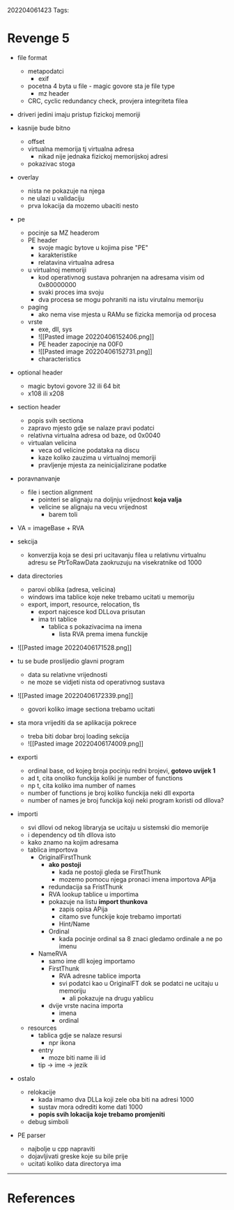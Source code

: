 202204061423
Tags: 

# Revenge 5
- file format
	- metapodatci
		- exif
	- pocetna 4 byta u file - magic govore sta je file type
		- mz header
	- CRC, cyclic redundancy check, provjera integriteta filea
- driveri jedini imaju pristup fizickoj memoriji
- kasnije bude bitno
	- offset
	- virtualna memorija tj virtualna adresa
		- nikad nije jednaka fizickoj memorijskoj adresi
	- pokazivac stoga
- overlay
	- nista ne pokazuje na njega
	- ne ulazi u validaciju
	- prva lokacija da mozemo ubaciti nesto
- pe
	- pocinje sa MZ headerom
	- PE header
		- svoje magic bytove u kojima pise "PE"
		- karakteristike
		- relatavina virtualna adresa
	- u virtualnoj memoriji
		- kod operativnog sustava pohranjen na adresama visim od 0x80000000
		- svaki proces ima svoju
		- dva procesa se mogu pohraniti na istu virutalnu memoriju
	- paging
		- ako nema vise mjesta u RAMu se fizicka memorija od procesa
	- vrste
		- exe, dll, sys
		- ![[Pasted image 20220406152406.png]]
		- PE header zapocinje na 00F0
		- ![[Pasted image 20220406152731.png]]
		- characteristics
- optional header
	- magic bytovi govore 32 ili 64 bit
	- x108 ili x208
- section header
	- popis svih sectiona
	- zapravo mjesto gdje se nalaze pravi podatci
	- relativna virtualna adresa od baze, od 0x0040
	- virtualan velicina
		- veca od velicine podataka na discu
		- kaze koliko zauzima u virtualnoj memoriji
		- pravljenje mjesta za neinicijalizirane podatke
- poravnanvanje
	- file i section alignment
		- pointeri se alignaju na doljnju vrijednost **koja valja**
		- velicine se alignaju na vecu vrijednost
			- barem toli
- VA = imageBase + RVA
- sekcija
	- konverzija koja se desi pri ucitavanju filea u relativnu virtualnu adresu se PtrToRawData zaokruzuju na visekratnike od 1000
- data directories
	- parovi oblika (adresa, velicina)
	- windows ima tablice koje neke trebamo ucitati u memoriju
	- export, import, resource, relocation, tls
		- export najcesce kod DLLova prisutan
		- ima tri tablice
			- tablica s pokazivacima na imena
				- lista RVA prema imena funckije
- ![[Pasted image 20220406171528.png]]
- tu se bude proslijedio glavni program
	- data su relativne vrijednosti
	- ne moze se vidjeti nista od operativnog sustava
- ![[Pasted image 20220406172339.png]]
	- govori koliko image sectiona trebamo ucitati
- sta mora vrijediti da se aplikacija pokrece
	- treba biti dobar broj loading sekcija
	- ![[Pasted image 20220406174009.png]]

- exporti
	- ordinal base, od kojeg broja pocinju redni brojevi, **gotovo uvijek 1**
	- ad t, cita onoliko funckija koliki je number of functions
	- np t, cita koliko ima number of names
	- number of functions je broj koliko funckija neki dll exporta
	- number of names je broj funckija koji neki program koristi od dllova?
- importi
	- svi dllovi od nekog libraryja se ucitaju u sistemski dio memorije
	- i dependency od tih dllova isto
	- kako znamo na kojim adresama
	- tablica importova
		- OriginalFirstThunk
			- **ako postoji**
				- kada ne postoji gleda se FirstThunk
				- mozemo pomocu njega pronaci imena importova APIja
			- redundacija sa FristThunk
			- RVA lookup tablice u importima
			- pokazuje na listu **import thunkova**
				- zapis opisa APija
				- citamo sve funckije koje trebamo importati
				- Hint/Name
			- Ordinal
				- kada pocinje ordinal sa 8 znaci gledamo ordinale a ne po imenu
		- NameRVA
			- samo ime dll kojeg importamo
		  - FirstThunk
			  - RVA adresne tablice importa
			  - svi podatci kao u OriginalFT dok se podatci ne ucitaju u memoriju
				  - ali pokazuje na drugu yablicu
		  - dvije vrste nacina importa
			  - imena
			  - ordinal
  - resources
	  - tablica gdje se nalaze resursi
		  - npr ikona
	  - entry
		  - moze biti name ili id
	- tip -> ime -> jezik
- ostalo
	- relokacije
		- kada imamo dva DLLa koji zele oba biti na adresi 1000
		- sustav mora odrediti kome dati 1000
		- **popis svih lokacija koje trebamo promjeniti**
	- debug simboli
- PE parser
	- najbolje u cpp napraviti
	- dojavljivati greske koje su bile prije
	- ucitati koliko data directorya ima

---
# References
